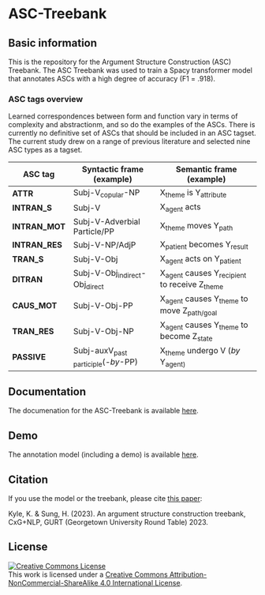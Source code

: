 # ASC-Treebank


## Basic information
This is the repository for the Argument Structure Construction (ASC) Treebank.
The ASC Treebank was used to train a Spacy transformer model that annotates ASCs with a high degree of accuracy (F1 = .918). 

### ASC tags overview
Learned correspondences between form and function vary in terms of complexity and abstractionm, and so do the examples of the ASCs. There is currently no definitive set of ASCs that should be included in an ASC tagset. The current study drew on a range of previous literature and selected nine ASC types as a tagset. 

| **ASC tag**    | **Syntactic frame (example)**                      | **Semantic frame (example)**                                                |
|----------------|----------------------------------------------------|-----------------------------------------------------------------------------|
| **ATTR**       | Subj-V<sub>copular</sub>-NP                        | X<sub>theme</sub> is Y<sub>attribute</sub>                                 |
| **INTRAN_S**   | Subj-V                                             | X<sub>agent</sub> acts                                                      |
| **INTRAN_MOT** | Subj-V-Adverbial Particle/PP                                    | X<sub>theme</sub> moves Y<sub>path</sub>                                    |
| **INTRAN_RES** | Subj-V-NP/AdjP                                     | X<sub>patient</sub> becomes Y<sub>result</sub>                              |
| **TRAN_S**     | Subj-V-Obj                                         | X<sub>agent</sub> acts on Y<sub>patient</sub>                               |
| **DITRAN**     | Subj-V-Obj<sub>indirect</sub>-Obj<sub>direct</sub> | X<sub>agent</sub> causes Y<sub>recipient</sub> to receive Z<sub>theme</sub> |
| **CAUS_MOT**   | Subj-V-Obj-PP                                      | X<sub>agent</sub> causes Y<sub>theme</sub> to move Z<sub>path/goal</sub>    |
| **TRAN_RES**   | Subj-V-Obj-NP                                      | X<sub>agent</sub> causes Y<sub>theme</sub> to become Z<sub>state</sub>      |
| **PASSIVE**    | Subj-auxV<sub>past participle</sub>(-*by*-PP)      | X<sub>theme</sub> undergo V (*by* Y<sub>agent</sug>)                        |


## Documentation

The documenation for the ASC-Treebank is available [here](https://asc-treebank.readthedocs.io/en/latest/).

## Demo
The annotation model (including a demo) is available [here](https://huggingface.co/kriskyle/en_pipeline).

## Citation
If you use the model or the treebank, please cite [this paper](https://aclanthology.org/2023.cxgsnlp-1.7/):

Kyle, K. & Sung, H. (2023). An argument structure construction treebank, CxG+NLP, GURT (Georgetown University Round Table) 2023.


## License
<a rel="license" href="http://creativecommons.org/licenses/by-nc-sa/4.0/"><img alt="Creative Commons License" style="border-width:0" src="https://i.creativecommons.org/l/by-nc-sa/4.0/88x31.png" /></a><br />This work is licensed under a <a rel="license" href="http://creativecommons.org/licenses/by-nc-sa/4.0/">Creative Commons Attribution-NonCommercial-ShareAlike 4.0 International License</a>.







